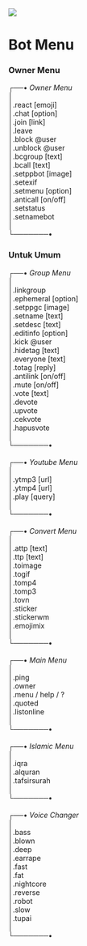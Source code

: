 
<a href="https://colab.research.google.com/github/MininxD/wa/blob/master/colab.ipynb">
<img src="https://colab.research.google.com/assets/colab-badge.svg">
</a>
<br>

# Bot Menu

### Owner Menu
┌──• *Owner Menu*\
│\
│.react [emoji]\
│.chat [option]\
│.join [link]\
│.leave\
│.block @user\
│.unblock @user\
│.bcgroup [text]\
│.bcall [text]\
│.setppbot [image]\
│.setexif\
│.setmenu [option]\
│.anticall [on/off]\
│.setstatus\
│.setnamebot\
│\
└───────•


### Untuk Umum
┌──• *Group Menu*\
│\
│.linkgroup\
│.ephemeral [option]\
│.setppgc [image]\
│.setname [text]\
│.setdesc [text]\
│.editinfo [option]\
│.kick @user\
│.hidetag [text]\
│.everyone [text]\
│.totag [reply]\
│.antilink [on/off]\
│.mute [on/off]\
│.vote [text]\
│.devote\
│.upvote\
│.cekvote\
│.hapusvote\
│\
└───────•\
\
┌──• *Youtube  Menu*\
│\
│.ytmp3 [url]\
│.ytmp4 [url]\
│.play [query]\
│\
└───────•\
\
┌──• *Convert Menu*\
│\
│.attp [text]\
│.ttp [text]\
│.toimage\
│.togif\
│.tomp4\
│.tomp3\
│.tovn\
│.sticker\
│.stickerwm\
│.emojimix\
│\
└───────•\
\
┌──• *Main Menu*\
│\
│.ping\
│.owner\
│.menu / help / ?\
│.quoted\
│.listonline\
│\
└───────•\
\
┌──• *Islamic Menu*\
│\
│.iqra\
│.alquran\
│.tafsirsurah\
│\
└───────•\
\
┌──• *Voice Changer*\
│\
│.bass\
│.blown\
│.deep\
│.earrape\
│.fast\
│.fat\
│.nightcore\
│.reverse\
│.robot\
│.slow\
│.tupai\
│\
└───────•



